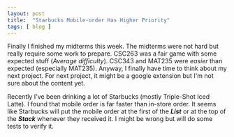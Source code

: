 ```yaml
---
layout: post
title:  "Starbucks Mobile-order Has Higher Priority"
tags: [ blog ]
---
```


Finally I finished my midterms this week. The midterms were not hard but really require some work to prepare. CSC263 was a fair game with some expected stuff (*Average difficulty*). CSC343 and MAT235 were *easier* than expected (especially MAT235). Anyway, I finally have time to think about my next project. For next project, it might be a google extension but I'm not sure about the content yet.    

Recently I've been drinking a lot of Starbucks (mostly Triple-Shot Iced Latte). I found that mobile order is far faster than in-store order. It seems like Starbucks will put the mobile order at the first of the *__List__* or at the top of the *__Stack__* whenever they received it. I might be wrong but will do some tests to verify it.
